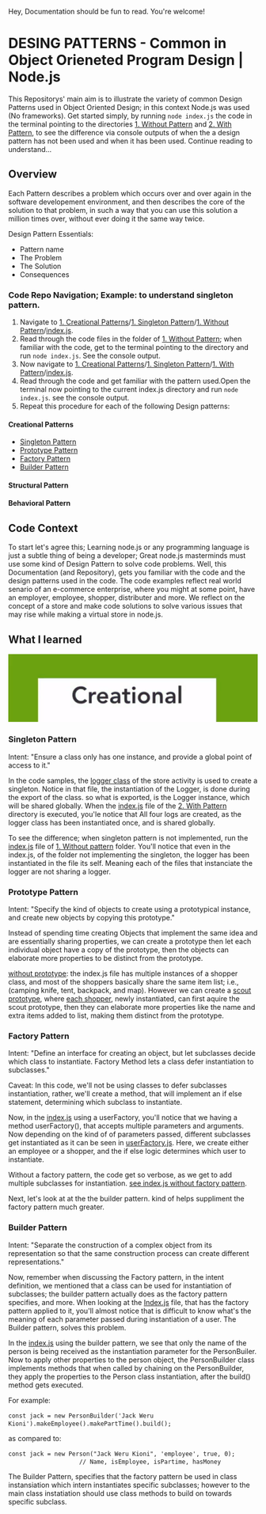 Hey, Documentation should be fun to read. You're welcome!

# DESING PATTERNS - Common in Object Orieneted Program Design | Node.js

This Repositorys' main aim is to illustrate the variety of common Design Patterns used in Object Oriented Design; in this context Node.js was used (No frameworks).
Get started simply, by running `node index.js` the code in the terminal pointing to the directories [1. Without Pattern]() and [2. With Pattern](), to see the difference via console outputs of when the a design pattern has not been used and when it has been used. Continue reading to understand...

## Overview

Each Pattern describes a problem which occurs over and over again in the software developement environment, and then describes the core of the solution to that problem, in such a way that you can use this solution a million times over, without ever doing it the same way twice.

Design Pattern Essentials:

- Pattern name
- The Problem
- The Solution
- Consequences

### Code Repo Navigation; Example: to understand singleton pattern.

1. Navigate to [1. Creational Patterns](1.%20Creational%20Patterns/)/[1. Singleton Pattern](1.%20Creational%20Patterns/1.%20Singleton%20Pattern/)/[1. Without Pattern](./1.%20Creational%20Patterns/1.%20Singleton%20Pattern/1.%20Without%20Pattern/)/[index.js](1.%20Creational%20Patterns/1.%20Singleton%20Pattern/1.%20Without%20Pattern/index.js).
2. Read through the code files in the folder of [1. Without Pattern](./1.%20Creational%20Patterns/1.%20Singleton%20Pattern/1.%20Without%20Pattern/); when familiar with the code, get to the terminal pointing to the directory and run `node index.js`. See the console output.
3. Now navigate to [1. Creational Patterns](1.%20Creational%20Patterns/)/[1. Singleton Pattern](1.%20Creational%20Patterns/1.%20Singleton%20Pattern/)/[1. With Pattern](./1.%20Creational%20Patterns/1.%20Singleton%20Pattern/1.%20Witht%20Pattern/)/[index.js](1.%20Creational%20Patterns/1.%20Singleton%20Pattern/1.%20Without%20Pattern/index.js).
4. Read through the code and get familiar with the pattern used.Open the terminal now pointing to the current index.js directory and run `node index.js`. see the console output.
5. Repeat this procedure for each of the following Design patterns:

#### Creational Patterns

- [Singleton Pattern](./1.%20Creational%20Patterns/1.%20Singleton%20Pattern/)
- [Prototype Pattern](./1.%20Creational%20Patterns/2.%20Prototype%20Pattern/)
- [Factory Pattern](1.%20Creational%20Patterns/3.%20Factory%20Pattern/)
- [Builder Pattern](1.%20Creational%20Patterns/4.%20Builder%20Pattern/)

#### Structural Pattern

#### Behavioral Pattern

## Code Context

To start let's agree this; Learning node.js or any programming language is just a subtle thing of being a developer; Great node.js masterminds must use some kind of Design Pattern to solve code problems. Well, this Documentation (and Repository), gets you familiar with the code and the design patterns used in the code. The code examples reflect real world senario of an e-commerce enterprise, where you might at some point, have an employer, employee, shopper, distributer and more. We reflect on the concept of a store and make code solutions to solve various issues that may rise while making a virtual store in node.js.

## What I learned

![](./public-resources/creational-pattern-label.png)

### Singleton Pattern

Intent: "Ensure a class only has one instance, and provide a global point of access to it."

In the code samples, the [logger class](1.%20Creational%20Patterns/1.%20Singleton%20Pattern/2.%20With%20pattern/Logger.js) of the store activity is used to create a singleton. Notice in that file, the instantiation of the Logger, is done during the export of the class. so what is exported, is the Logger instance, which will be shared globally.
When the [index.js](1.%20Creational%20Patterns/1.%20Singleton%20Pattern/2.%20With%20pattern/index.js) file of the [2. With Pattern](1.%20Creational%20Patterns/1.%20Singleton%20Pattern/2.%20With%20pattern/) directory is executed, you'le notice that All four logs are created, as the logger class has been instantiated once, and is shared globally.

To see the difference; when singleton pattern is not implemented, run the [index.js](./1.%20Creational%20Patterns/1.%20Singleton%20Pattern/1.%20Without%20Pattern/index.js) file of [1. Without pattern](./1.%20Creational%20Patterns/1.%20Singleton%20Pattern/1.%20Without%20Pattern/) folder. You'll notice that even in the index.js, of the folder not implementing the singleton, the logger has been instantiated in the file its self. Meaning each of the files that instanciate the logger are not sharing a logger.

### Prototype Pattern

Intent: "Specify the kind of objects to create using a prototypical instance, and create new objects by copying this prototype."

Instead of spending time creating Objects that implement the same idea and are essentially sharing properties, we can create a prototype then let each individual object have a copy of the prototype, then the objects can elaborate more properties to be distinct from the prototype.

[without prototype](1.%20Creational%20Patterns/2.%20Prototype%20Pattern/1.%20Without%20Pattern/index.js): the index.js file has multiple instances of a shopper class, and most of the shoppers basically share the same item list; i.e., (camping knife, tent, backpack, and map). However we can create a [scout prototype](./1.%20Creational%20Patterns/2.%20Prototype%20Pattern/2.%20With%20Pattern/scout.js), where [each shopper](./1.%20Creational%20Patterns/2.%20Prototype%20Pattern/2.%20With%20Pattern/index.js), newly instantiated, can first aquire the scout prototype, then they can elaborate more properties like the name and extra items added to list, making them distinct from the prototype.

### Factory Pattern

Intent: "Define an interface for creating an object, but let subclasses decide which class to instantiate. Factory Method lets a class defer instantiation to subclasses."

Caveat: In this code, we'll not be using classes to defer subclasses instantiation, rather, we'll create a method, that will implement an if else statement, determining which subclass to instantiate.

Now, in the [index.js](./1.%20Creational%20Patterns/3.%20Factory%20Pattern/2.%20With%20Pattern/index.js) using a userFactory, you'll notice that we having a method userFactory(), that accepts multiple parameters and arguments. Now depending on the kind of of parameters passed, different subclasses get instantiated as it can be seen in [userFactory.js](./1.%20Creational%20Patterns/3.%20Factory%20Pattern/2.%20With%20Pattern/userFactory.js). Here, we create either an employee or a shopper, and the if else logic determines which user to instantiate.

Without a factory pattern, the code get so verbose, as we get to add multiple subclasses for instantiation. [see index.js without factory pattern](1.%20Creational%20Patterns/3.%20Factory%20Pattern/1.%20Without%20Pattern/index.js).

Next, let's look at at the the builder pattern. kind of helps suppliment the factory pattern much greater.

### Builder Pattern

Intent: "Separate the construction of a complex object from its representation so that the same construction process can create different representations."

Now, remember when discussing the Factory pattern, in the intent definition, we mentioned that a class can be used for instantiation of subclasses; the builder pattern actually does as the factory pattern specifies, and more. When looking at the [Index.js](1.%20Creational%20Patterns/3.%20Factory%20Pattern/2.%20With%20Pattern/index.js) file, that has the factory pattern applied to it, you'll almost notice that is difficult to know what's the meaning of each parameter passed during instantiation of a user. The Builder pattern, solves this problem.

In the [index.js]() using the builder pattern, we see that only the name of the person is being received as the instantiation parameter for the PersonBuiler. Now to apply other properties to the person object, the PersonBuilder class implements methods that when called by chaining on the PersonBuilder, they apply the properties to the Person class instantiation, after the build() method gets executed.

For example:

```
const jack = new PersonBuilder('Jack Weru Kioni').makeEmployee().makePartTime().build();
```

as compared to:

```
const jack = new Person("Jack Weru Kioni", 'employee', true, 0);
                    // Name, isEmployee, isPartime, hasMoney
```

The Builder Pattern, specifies that the factory pattern be used in class instansiation which intern instantiates specific subclasses; however to the main class instatiation should use class methods to build on towards specific subclass.
